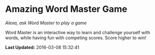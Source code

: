 # Amazing Word Master Game
*Alexa, ask Word Master to play a game*

Word Master is an interactive way to learn and challenge yourself with words, while having fun with competing scores. Score higher to win!

**Last Updated:** 2016-03-08 15:32:41
